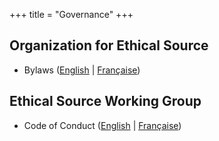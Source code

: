 +++
title = "Governance"
+++

## Organization for Ethical Source

* Bylaws ([English](/statutes) | [Française](/fr/statuts))

## Ethical Source Working Group

* Code of Conduct ([English](/community-code-of-conduct) | [Française](/fr/code-de-conduite))